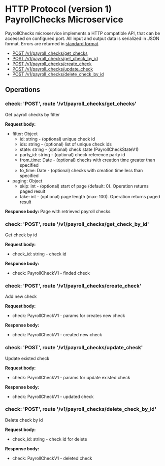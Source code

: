 # HTTP Protocol (version 1) <br/> PayrollChecks Microservice

PayrollChecks microservice implements a HTTP compatible API, that can be accessed on configured port.
All input and output data is serialized in JSON format. Errors are returned in [standard format]().

* [POST /v1/payroll_checks/get_checks](#operation1)
* [POST /v1/payroll_checks/get_check_by_id](#operation2)
* [POST /v1/payroll_checks/create_check](#operation3)
* [POST /v1/payroll_checks/update_check](#operation4)
* [POST /v1/payroll_checks/delete_check_by_id](#operation5)

## Operations

### <a name="operation1"></a> check: 'POST', route '/v1/payroll_checks/get_checks'

Get payroll checks by filter

**Request body:**
- filter: Object
    - id: string - (optional) unique check id
    - ids: string - (optional) list of unique check ids 
    - state: string - (optional) check state (PayrollCheckStateV1)
    - party_id: string - (optional) check reference party id
    - from_time: Date - (optional)  checks with creation time greater than specified
    - to_time: Date - (optional) checks with creation time less than specified
- paging: Object
  - skip: int - (optional) start of page (default: 0). Operation returns paged result
  - take: int - (optional) page length (max: 100). Operation returns paged result

**Response body:**
Page with retrieved payroll checks

### <a name="operation2"></a> check: 'POST', route '/v1/payroll_checks/get_check_by_id'

Get check by id

**Request body:**
- check_id: string - check id

**Response body:**
- check: PayrollCheckV1 - finded check 

### <a name="operation3"></a> check: 'POST', route '/v1/payroll_checks/create_check'

Add new check

**Request body:** 
- check: PayrollCheckV1 - params for creates new check

**Response body:**
- check: PayrollCheckV1 - created new check

### <a name="operation4"></a> check: 'POST', route '/v1/payroll_checks/update_check'

Update existed check

**Request body:**
- check: PayrollCheckV1 - params for update existed check

**Response body:**
- check: PayrollCheckV1 - updated check 

### <a name="operation5"></a> check: 'POST', route '/v1/payroll_checks/delete_check_by_id'

Delete check by id

**Request body:**
- check_id: string - check id for delete

**Response body:**
- check: PayrollCheckV1 - deleted check 

